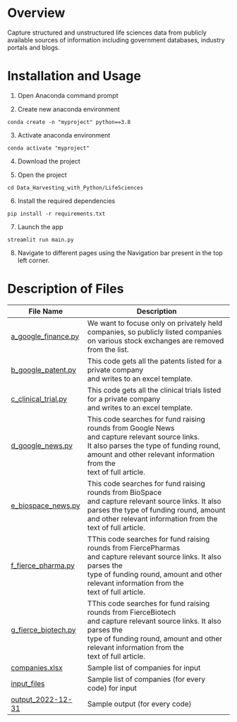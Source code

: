 # Overview
Capture structured and unstructured life sciences data from publicly available sources of information including government databases, industry portals and blogs.

# Installation and Usage
1. Open Anaconda command prompt

2. Create new anaconda environment
```
conda create -n "myproject" python==3.8
```

3. Activate anaconda environment
```
conda activate "myproject"
```

4. Download the project

5. Open the project
```
cd Data_Harvesting_with_Python/LifeSciences
```

6. Install the required dependencies
```
pip install -r requirements.txt
```

7. Launch the app
```
streamlit run main.py
```

8. Navigate to different pages using the Navigation bar present in the top left corner.

# Description of Files

File Name                                                                                            |  Description
-----------------                                                                                    |--------------------------------------------------------------------------
[a_google_finance.py](https://github.com/AparGarg99/Data_Harvesting_with_Python/blob/master/LifeSciences/backend/a_google_finance.py)     |  We want to focuse only on privately held companies, so publicly listed companies on various stock exchanges are removed from the list.
[b_google_patent.py](https://github.com/AparGarg99/Data_Harvesting_with_Python/blob/master/LifeSciences/backend/b_google_patent.py)     |  This code gets all the patents listed for a private company<br />and writes to an excel template.
[c_clinical_trial.py](https://github.com/AparGarg99/Data_Harvesting_with_Python/blob/master/LifeSciences/backend/c_clinical_trial.py)     |  This code gets all the clinical trials listed for a private company<br />and writes to an excel template.
[d_google_news.py](https://github.com/AparGarg99/Data_Harvesting_with_Python/blob/master/LifeSciences/backend/d_google_news.py)     |  This code searches for fund raising rounds from Google News<br /> and capture relevant source links.<br />It also parses the type of funding round, amount and other relevant information from the<br />text of full article. 
[e_biospace_news.py](https://github.com/AparGarg99/Data_Harvesting_with_Python/blob/master/LifeSciences/backend/e_biospace_news.py)     |  This code searches for fund raising rounds from BioSpace<br /> and capture relevant source links. It also parses the type of funding round, amount and other relevant information from the<br />text of full article.
[f_fierce_pharma.py](https://github.com/AparGarg99/Data_Harvesting_with_Python/blob/master/LifeSciences/backend/f_fierce_pharma.py)     |  TThis code searches for fund raising rounds from FiercePharmas<br /> and capture relevant source links. It also parses the <br />type of funding round, amount and other relevant information from the<br />text of full article.
[g_fierce_biotech.py](https://github.com/AparGarg99/Data_Harvesting_with_Python/blob/master/LifeSciences/backend/g_fierce_biotech.py)     |  TThis code searches for fund raising rounds from FierceBiotech<br /> and capture relevant source links. It also parses the <br />type of funding round, amount and other relevant information from the<br />text of full article.
[companies.xlsx](https://github.com/AparGarg99/Data_Harvesting_with_Python/blob/master/LifeSciences/companies.xlsx) |  Sample list of companies for input
[input_files](https://github.com/AparGarg99/Data_Harvesting_with_Python/tree/master/LifeSciences/input_files) |  Sample list of companies (for every code) for input
[output_2022-12-31](https://github.com/AparGarg99/Data_Harvesting_with_Python/tree/master/LifeSciences/output_2022-12-31) | Sample output (for every code)
